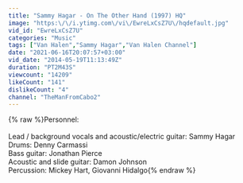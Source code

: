 ```yaml
---
title: "Sammy Hagar - On The Other Hand (1997) HQ"
image: "https:\/\/i.ytimg.com\/vi\/EwreLxCsZ7U\/hqdefault.jpg"
vid_id: "EwreLxCsZ7U"
categories: "Music"
tags: ["Van Halen","Sammy Hagar","Van Halen Channel"]
date: "2021-06-16T20:07:57+03:00"
vid_date: "2014-05-19T11:13:49Z"
duration: "PT2M43S"
viewcount: "14209"
likeCount: "141"
dislikeCount: "4"
channel: "TheManFromCabo2"
---
```

{% raw %}Personnel:<br /><br />Lead / background vocals and acoustic/electric guitar: Sammy Hagar<br />Drums: Denny Carmassi<br />Bass guitar: Jonathan Pierce<br />Acoustic and slide guitar: Damon Johnson<br />Percussion: Mickey Hart, Giovanni Hidalgo{% endraw %}
